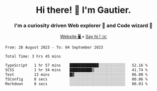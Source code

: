 <h1 align="center">Hi there! 👋 I'm Gautier.</h1>
<h3 align="center">I'm a curiosity driven Web explorer 🚀 and Code wizard 🧙</h3>

<p align="center">
  <a href="https://xisabla.github.io/">Website 🖥️ </a> •
  <a href="mailto:xisabla.dev@gmail.com">Say hi ! ✉️</a>
</p>

<!--START_SECTION:waka-->

```txt
From: 28 August 2023 - To: 04 September 2023

Total Time: 3 hrs 45 mins

TypeScript   1 hr 57 mins    █████████████░░░░░░░░░░░░   52.16 %
SCSS         1 hr 34 mins    ██████████▒░░░░░░░░░░░░░░   41.74 %
Text         13 mins         █▓░░░░░░░░░░░░░░░░░░░░░░░   06.00 %
TSConfig     0 secs          ░░░░░░░░░░░░░░░░░░░░░░░░░   00.06 %
Markdown     0 secs          ░░░░░░░░░░░░░░░░░░░░░░░░░   00.03 %
```

<!--END_SECTION:waka-->
